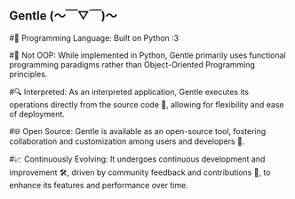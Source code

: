 ## Gentle (～￣▽￣)～

#🌟 Programming Language: 
Built on Python :3 

#🚫 Not OOP: 
While implemented in Python, Gentle primarily uses functional programming paradigms rather than Object-Oriented Programming principles.

#🔍 Interpreted:
As an interpreted application, Gentle executes its operations directly from the source code 📄, allowing for flexibility and ease of deployment.

#🌐 Open Source:
Gentle is available as an open-source tool, fostering collaboration and customization among users and developers 🤝.

#📈 Continuously Evolving: 
It undergoes continuous development and improvement 🛠️, driven by community feedback and contributions 💬, to enhance its features and performance over time.
